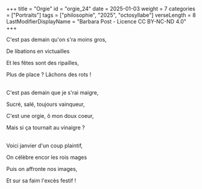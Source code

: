 +++
title = "Orgie"
id = "orgie_24"
date = 2025-01-03
weight = 7
categories = ["Portraits"]
tags = ["philosophie", "2025", "octosyllabe"]
verseLength = 8
LastModifierDisplayName = "Barbara Post - Licence CC BY-NC-ND 4.0"
+++

C'est pas demain qu'on s'ra moins gros,

De libations en victuailles

Et les fêtes sont des ripailles,

Plus de place ? Lâchons des rots !

 \
C'est pas demain que je s'rai maigre,

Sucré, salé, toujours vainqueur,

C'est une orgie, ô mon doux coeur,

Mais si ça tournait au vinaigre ?

 \
Voici janvier d'un coup plaintif,

On célèbre encor les rois mages

Puis on affronte nos images,

Et sur sa faim l'excès festif !
